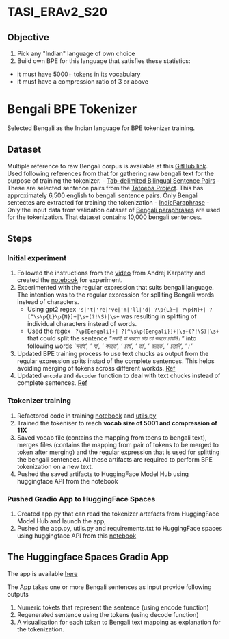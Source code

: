 # TASI_ERAv2_S20


## Objective

1. Pick any "Indian" language of own choice
2. Build own BPE for this language that satisfies these statistics:
  - it must have 5000+ tokens in its vocabulary
  - it must have a compression ratio of 3 or above

# Bengali BPE Tokenizer

Selected Bengali as the Indian language for BPE tokenizer training.

## Dataset

Multiple reference to raw Bengali corpus is available at this [GitHub link](https://github.com/sagorbrur/bangla-corpus). Used following references from that for gathering raw bengali text for the purpose of training the tokenizer.
    - [Tab-delimited Bilingual Sentence Pairs](https://www.manythings.org/anki/) - These are selected sentence pairs from the [Tatoeba Project](http://tatoeba.org/home). This has approximately 6,500 english to bengali sentence pairs. Only Bengali sentectes are extracted for training the tokenization
    - [IndicParaphrase](https://huggingface.co/datasets/ai4bharat/IndicParaphrase) - Only the input data from validation dataset of [Bengali paraphrases](https://huggingface.co/datasets/ai4bharat/IndicParaphrase/blob/main/data/bn_IndicParaphrase_v1.0.zip) are used for the tokenization. That dataset contains 10,000 bengali sentences.
 
## Steps

### Initial experiment

1. Followed the instructions from the [video](https://youtu.be/zduSFxRajkE) from  Andrej Karpathy and created the [notebook](https://github.com/sayanbanerjee32/TASI_ERAv2_S20/blob/main/bengali_bpe_tokenizer_experiment.ipynb) for experiment.
2. Experimented with the regular expression that suits bengali language. The intention was to the regular expression for splliting Bengali words instead of characters.
    - Using gpt2 regex `'s|'t|'re|'ve|'m|'ll|'d| ?\p{L}+| ?\p{N}+| ?[^\s\p{L}\p{N}]+|\s+(?!\S)|\s+` was resulting in splitting of individual characters instead of words.
    - Used the regex ` ?\p{Bengali}+| ?[^\s\p{Bengali}]+|\s+(?!\S)|\s+` that could split the sentence _"সবাই যা করতে চায় তা করতে চায়নি।"_ into following words _'সবাই', ' যা', ' করতে', ' চায়', ' তা', ' করতে', ' চায়নি', '।'_
3. Updated BPE training process to use text chucks as output from the regular expression splits instad of the complete sentences. This helps avoiding merging of tokens across different workds. [Ref](https://github.com/karpathy/minbpe/blob/master/minbpe/regex.py)
4. Updated `encode` and `decoder` function to deal with text chucks instead of complete sentences. [Ref](https://github.com/karpathy/minbpe/blob/master/minbpe/regex.py)

### Ttokenizer training
1. Refactored code in training [notebook](https://github.com/sayanbanerjee32/TASI_ERAv2_S20/blob/main/bengali_bpe_tokenizer_train.ipynb) and [utils.py](https://github.com/sayanbanerjee32/TASI_ERAv2_S20/blob/main/utils.py)
2. Trained the tokeniser to reach **vocab size of 5001 and compression of 11X**
3. Saved vocab file (contains the mapping from toens to bengali text), merges files (contains the mapping from pair of tokens to be merged to token after merging) and the regular expression that is used for splitting the bengali sentences. All these artifacts are required to perform BPE tokenization on a new text.
4. Pushed the saved artifacts to HuggingFace Model Hub using huggingface API from the notebook

### Pushed Gradio App to HuggingFace Spaces
1. Created app.py that can read the tokenizer artefacts from HuggingFace Model Hub and launch the app,
2. Pushed the app.py, utils.py and requirements.txt to HuggingFace spaces using huggingface API from this [notebook](https://github.com/sayanbanerjee32/TASI_ERAv2_S20/blob/main/bengali_bpe_tokenizer_gradio.ipynb)

## The Huggingface Spaces Gradio App

The app is available [here](https://huggingface.co/spaces/sayanbanerjee32/bengali_bpe_tokenizer)

The App takes one or more Bengali sentences as input provide following outputs
1. Numeric tokets that represent the sentence (using encode function)
2. Regenerated sentence using the tokens (using decode function)
3. A visualisation for each token to Bengali text mapping as explanation for the tokenization.
